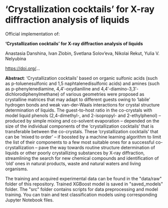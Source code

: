 # ‘Crystallization cocktails’ for X-ray diffraction analysis of liquids
Official implementation of:

**‘Crystallization cocktails’ for X-ray diffraction analysis of liquids**

Anastasia Danshina, Ivan Zlobin, Svetlana Solov’eva, Nikolai Rekut, Yulia V. Nelyubina

https://doi.org/...

**Abstract**: ‘Crystallization cocktails’ based on organic sulfonic acids (such as p-toluenesulfonic and 1,5 naphtalenedisulfonic acids) and amines (such as p-phenylenediamine, 4,4′-oxydianiline and 4,4′-diamino-3,3′-dichlorodiphenylmethane) of various geometries were proposed as crystalline matrices that may adapt to different guests owing to ‘labile’ hydrogen bonds and weak van-der-Waals interactions for crystal structure determination of liquids. The guest-to-host ratio in the co-crystals with model liquid phenols (2,4-dimethyl-, and 2-isopropyl- and 2-ethylphenol) – produced by simple mixing and co-solvent evaporation – depended on the size of the individual components of the ‘crystallization cocktails’ that is transferable between the co-crystals. These ‘crystallization cocktails’ that can be ‘mixed to order’ – if boosted by a machine learning algorithm to limit the list of their components to a few most suitable ones for a successful co-crystallization – pave the way towards routine structure determination of liquids or other poorly crystallizing substances by X-ray diffraction, streamlining the search for new chemical compounds and identification of ‘old’ ones in natural products, waste and natural waters and living organisms.

The training and acquired experimental data can be found in the "data/raw" folder of this repository. Trained XGBoost model is saved in "saved_models" folder. The "src" folder contains scripts for data preprocessing and model training. You can train and test classification models using corresponding Jupyter Notebook files.
